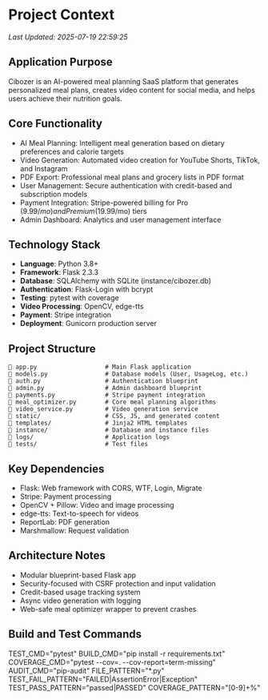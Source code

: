 # Project Context
*Last Updated: 2025-07-19 22:59:25*

## Application Purpose
Cibozer is an AI-powered meal planning SaaS platform that generates personalized meal plans, creates video content for social media, and helps users achieve their nutrition goals.

## Core Functionality
- AI Meal Planning: Intelligent meal generation based on dietary preferences and calorie targets
- Video Generation: Automated video creation for YouTube Shorts, TikTok, and Instagram
- PDF Export: Professional meal plans and grocery lists in PDF format
- User Management: Secure authentication with credit-based and subscription models
- Payment Integration: Stripe-powered billing for Pro ($9.99/mo) and Premium ($19.99/mo) tiers
- Admin Dashboard: Analytics and user management interface

## Technology Stack
- **Language**: Python 3.8+
- **Framework**: Flask 2.3.3
- **Database**: SQLAlchemy with SQLite (instance/cibozer.db)
- **Authentication**: Flask-Login with bcrypt
- **Testing**: pytest with coverage
- **Video Processing**: OpenCV, edge-tts
- **Payment**: Stripe integration
- **Deployment**: Gunicorn production server

## Project Structure
```
   app.py                   # Main Flask application
   models.py                # Database models (User, UsageLog, etc.)
   auth.py                  # Authentication blueprint
   admin.py                 # Admin dashboard blueprint
   payments.py              # Stripe payment integration
   meal_optimizer.py        # Core meal planning algorithms
   video_service.py         # Video generation service
   static/                  # CSS, JS, and generated content
   templates/               # Jinja2 HTML templates
   instance/                # Database and instance files
   logs/                    # Application logs
   tests/                   # Test files
```

## Key Dependencies
- Flask: Web framework with CORS, WTF, Login, Migrate
- Stripe: Payment processing
- OpenCV + Pillow: Video and image processing
- edge-tts: Text-to-speech for videos
- ReportLab: PDF generation
- Marshmallow: Request validation

## Architecture Notes
- Modular blueprint-based Flask app
- Security-focused with CSRF protection and input validation
- Credit-based usage tracking system
- Async video generation with logging
- Web-safe meal optimizer wrapper to prevent crashes

## Build and Test Commands
TEST_CMD="pytest"
BUILD_CMD="pip install -r requirements.txt"
COVERAGE_CMD="pytest --cov=. --cov-report=term-missing"
AUDIT_CMD="pip-audit"
FILE_PATTERN="*.py"
TEST_FAIL_PATTERN="FAILED|AssertionError|Exception"
TEST_PASS_PATTERN="passed|PASSED"
COVERAGE_PATTERN="[0-9]+%"